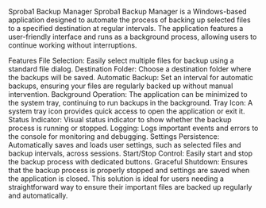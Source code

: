Sproba1 Backup Manager
Sproba1 Backup Manager is a Windows-based application designed to automate the process of backing up selected files to a specified destination at regular intervals. The application features a user-friendly interface and runs as a background process, allowing users to continue working without interruptions.

Features
File Selection: Easily select multiple files for backup using a standard file dialog.
Destination Folder: Choose a destination folder where the backups will be saved.
Automatic Backup: Set an interval for automatic backups, ensuring your files are regularly backed up without manual intervention.
Background Operation: The application can be minimized to the system tray, continuing to run backups in the background.
Tray Icon: A system tray icon provides quick access to open the application or exit it.
Status Indicator: Visual status indicator to show whether the backup process is running or stopped.
Logging: Logs important events and errors to the console for monitoring and debugging.
Settings Persistence: Automatically saves and loads user settings, such as selected files and backup intervals, across sessions.
Start/Stop Control: Easily start and stop the backup process with dedicated buttons.
Graceful Shutdown: Ensures that the backup process is properly stopped and settings are saved when the application is closed.
This solution is ideal for users needing a straightforward way to ensure their important files are backed up regularly and automatically.

